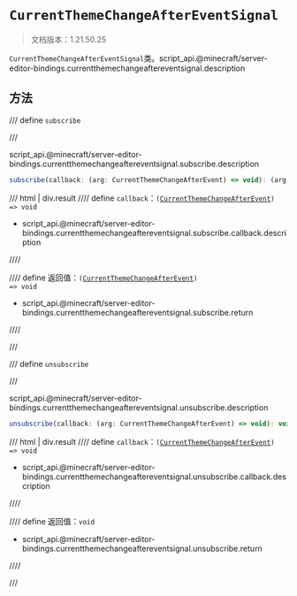 # `CurrentThemeChangeAfterEventSignal`

> 文档版本：1.21.50.25

`CurrentThemeChangeAfterEventSignal`类。script_api.@minecraft/server-editor-bindings.currentthemechangeaftereventsignal.description

## 方法

/// define
`subscribe`


///

script_api.@minecraft/server-editor-bindings.currentthemechangeaftereventsignal.subscribe.description

```js
subscribe(callback: (arg: CurrentThemeChangeAfterEvent) => void): (arg: CurrentThemeChangeAfterEvent) => void
```

/// html | div.result
//// define
`callback`：<code>(<a href="../currentthemechangeafterevent/">CurrentThemeChangeAfterEvent</a>) =&gt; void</code>

- script_api.@minecraft/server-editor-bindings.currentthemechangeaftereventsignal.subscribe.callback.description


////

//// define
返回值：<code>(<a href="../currentthemechangeafterevent/">CurrentThemeChangeAfterEvent</a>) =&gt; void</code>

- script_api.@minecraft/server-editor-bindings.currentthemechangeaftereventsignal.subscribe.return


////

///


/// define
`unsubscribe`


///

script_api.@minecraft/server-editor-bindings.currentthemechangeaftereventsignal.unsubscribe.description

```js
unsubscribe(callback: (arg: CurrentThemeChangeAfterEvent) => void): void
```

/// html | div.result
//// define
`callback`：<code>(<a href="../currentthemechangeafterevent/">CurrentThemeChangeAfterEvent</a>) =&gt; void</code>

- script_api.@minecraft/server-editor-bindings.currentthemechangeaftereventsignal.unsubscribe.callback.description


////

//// define
返回值：`void`

- script_api.@minecraft/server-editor-bindings.currentthemechangeaftereventsignal.unsubscribe.return


////

///

